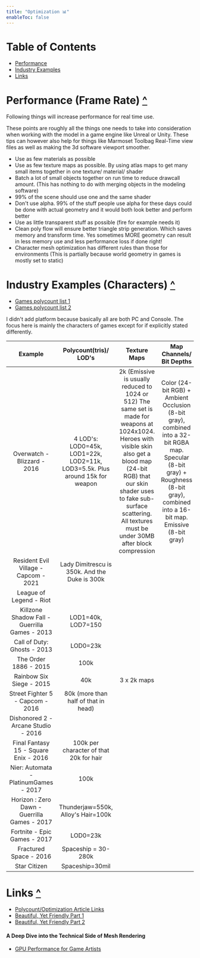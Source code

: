 ```yaml
---
title: "Optimization 📊"
enableToc: false
---
```


# Table of Contents
- [Performance](#Performance-Frame-Rate-)
- [Industry Examples](#Industry-Examples-Characters-)
- [Links](#Links-)

# Performance (Frame Rate) [^](#table-of-contents)
Following things will increase performance for real time use.

These points are roughly all the things one needs to take into consideration when working with the model in a game engine like Unreal or Unity. These tips can however also help for things like Marmoset Toolbag Real-Time view files as well as making the 3d software viewport smoother.

- Use as few materials as possible
- Use as few texture maps as possible. By using atlas maps to get many small items together in one texture/ material/ shader
- Batch a lot of small objects together on run time to reduce drawcall amount. (This has nothing to do with merging objects in the modeling software)
- 99% of the scene should use one and the same shader
- Don't use alpha. 99% of the stuff people use alpha for these days could be done with actual geometry and it would both look better and perform better
- Use as little transparent stuff as possible (fire for example needs it) 
- Clean poly flow will ensure better triangle strip generation. Which saves memory and transform time. Yes sometimes MORE geometry can result in less memory use and less performance loss if done right!
- Character mesh optimization has different rules than those for environments (This is partially because world geometry in games is mostly set to static)

# Industry Examples (Characters) [^](#table-of-contents)

- [Games polycount list 1](https://polycount.com/discussion/126662/triangle-counts-for-assets-from-various-videogames)
- [Games polycount list 2](https://polycount.com/discussion/141061/polycounts-in-next-gen-games-thread)


I didn't add platform because basically all are both PC and Console. The focus here is mainly the characters of games except for if explicitly stated differently.

|Example|Polycount(tris)/ LOD's|Texture Maps|Map Channels/ Bit Depths|Links
|:-:|:-:|:-:|:-:|:-:
|Overwatch - Blizzard - 2016|4 LOD's: LOD0=45k, LOD1=22k, LOD2=11k, LOD3=5.5k. Plus around 15k for weapon|2k (Emissive is usually reduced to 1024 or 512) The same set is made for weapons at 1024x1024. Heroes with visible skin also get a blood map (24-bit RGB) that our skin shader uses to fake sub-surface scattering. All textures must be under 30MB after block compression|Color (24-bit RGB) + Ambient Occlusion (8-bit gray), combined into a 32-bit RGBA map. Specular (8-bit gray) + Roughness (8-bit gray), combined into a 16-bit map. Emissive (8-bit gray)|[Source](https://polycount.com/discussion/170394/technical-study-overwatch-image-heavy)
|Resident Evil Village - Capcom - 2021|Lady Dimitrescu is 350k. And the Duke is 300k
|League of Legend - Riot|
|Killzone Shadow Fall - Guerrilla Games - 2013|LOD1=40k, LOD7=150
|Call of Duty: Ghosts - 2013|LOD0=23k
|The Order 1886 - 2015|100k
|Rainbow Six Siege - 2015|40k|3 x 2k maps
|Street Fighter 5 - Capcom - 2016|80k (more than half of that in head)
|Dishonored 2 - Arcane Studio - 2016||||[Artstation](https://www.artstation.com/artwork/QwAqr)
|Final Fantasy 15 - Square Enix - 2016|100k per character of that 20k for hair|||[Source](http://gematsu.com/2014/12/final-fantasy-xv-detailed-famitsu)
|Nier: Automata - PlatinumGames - 2017|100k
|Horizon : Zero Dawn - Guerrilla Games - 2017|Thunderjaw=550k, Alloy's Hair=100k|||[Source](https://www.technobuffalo.com/horizon-zero-dawn-eyes-on-preview-post-post-apocalyptic), [Artstation](https://www.artstation.com/artwork/EDbk4)
|Fortnite - Epic Games - 2017|LOD0=23k
|Fractured Space - 2016|Spaceship = 30-280k
|Star Citizen|Spaceship=30mil

# Links [^](#table-of-contents)

- [Polycount/Optimization Article Links](http://wiki.polycount.com/wiki/PolygonCount#Typical_Triangle_Counts)
- [Beautiful, Yet Friendly Part 1](http://www.ericchadwick.com/examples/provost/byf1.html)
- [Beautiful, Yet Friendly Part 2](http://www.ericchadwick.com/examples/provost/byf2.html)


#### A Deep Dive into the Technical Side of Mesh Rendering

- [GPU Performance for Game Artists](http://www.fragmentbuffer.com/gpu-performance-for-game-artists/)
